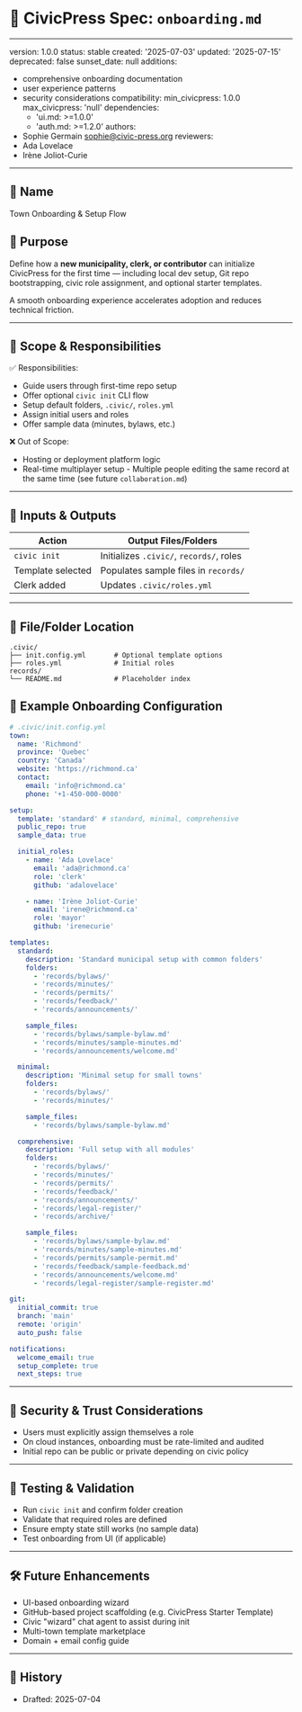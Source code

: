 # 🚀 CivicPress Spec: `onboarding.md`

---

version: 1.0.0 status: stable created: '2025-07-03' updated: '2025-07-15'
deprecated: false sunset_date: null additions:

- comprehensive onboarding documentation
- user experience patterns
- security considerations compatibility: min_civicpress: 1.0.0 max_civicpress:
  'null' dependencies:
  - 'ui.md: >=1.0.0'
  - 'auth.md: >=1.2.0' authors:
- Sophie Germain <sophie@civic-press.org> reviewers:
- Ada Lovelace
- Irène Joliot-Curie

---

## 📛 Name

Town Onboarding & Setup Flow

## 🎯 Purpose

Define how a **new municipality, clerk, or contributor** can initialize
CivicPress for the first time — including local dev setup, Git repo
bootstrapping, civic role assignment, and optional starter templates.

A smooth onboarding experience accelerates adoption and reduces technical
friction.

---

## 🧩 Scope & Responsibilities

✅ Responsibilities:

- Guide users through first-time repo setup
- Offer optional `civic init` CLI flow
- Setup default folders, `.civic/`, `roles.yml`
- Assign initial users and roles
- Offer sample data (minutes, bylaws, etc.)

❌ Out of Scope:

- Hosting or deployment platform logic
- Real-time multiplayer setup - Multiple people editing the same record at the
  same time (see future `collaboration.md`)

---

## 🔗 Inputs & Outputs

| Action            | Output Files/Folders                     |
| ----------------- | ---------------------------------------- |
| `civic init`      | Initializes `.civic/`, `records/`, roles |
| Template selected | Populates sample files in `records/`     |
| Clerk added       | Updates `.civic/roles.yml`               |

---

## 📂 File/Folder Location

```
.civic/
├── init.config.yml       # Optional template options
├── roles.yml             # Initial roles
records/
└── README.md             # Placeholder index
```

## 📝 Example Onboarding Configuration

```yaml
# .civic/init.config.yml
town:
  name: 'Richmond'
  province: 'Quebec'
  country: 'Canada'
  website: 'https://richmond.ca'
  contact:
    email: 'info@richmond.ca'
    phone: '+1-450-000-0000'

setup:
  template: 'standard' # standard, minimal, comprehensive
  public_repo: true
  sample_data: true

  initial_roles:
    - name: 'Ada Lovelace'
      email: 'ada@richmond.ca'
      role: 'clerk'
      github: 'adalovelace'

    - name: 'Irène Joliot-Curie'
      email: 'irene@richmond.ca'
      role: 'mayor'
      github: 'irenecurie'

templates:
  standard:
    description: 'Standard municipal setup with common folders'
    folders:
      - 'records/bylaws/'
      - 'records/minutes/'
      - 'records/permits/'
      - 'records/feedback/'
      - 'records/announcements/'

    sample_files:
      - 'records/bylaws/sample-bylaw.md'
      - 'records/minutes/sample-minutes.md'
      - 'records/announcements/welcome.md'

  minimal:
    description: 'Minimal setup for small towns'
    folders:
      - 'records/bylaws/'
      - 'records/minutes/'

    sample_files:
      - 'records/bylaws/sample-bylaw.md'

  comprehensive:
    description: 'Full setup with all modules'
    folders:
      - 'records/bylaws/'
      - 'records/minutes/'
      - 'records/permits/'
      - 'records/feedback/'
      - 'records/announcements/'
      - 'records/legal-register/'
      - 'records/archive/'

    sample_files:
      - 'records/bylaws/sample-bylaw.md'
      - 'records/minutes/sample-minutes.md'
      - 'records/permits/sample-permit.md'
      - 'records/feedback/sample-feedback.md'
      - 'records/announcements/welcome.md'
      - 'records/legal-register/sample-register.md'

git:
  initial_commit: true
  branch: 'main'
  remote: 'origin'
  auto_push: false

notifications:
  welcome_email: true
  setup_complete: true
  next_steps: true
```

---

## 🔐 Security & Trust Considerations

- Users must explicitly assign themselves a role
- On cloud instances, onboarding must be rate-limited and audited
- Initial repo can be public or private depending on civic policy

---

## 🧪 Testing & Validation

- Run `civic init` and confirm folder creation
- Validate that required roles are defined
- Ensure empty state still works (no sample data)
- Test onboarding from UI (if applicable)

---

## 🛠️ Future Enhancements

- UI-based onboarding wizard
- GitHub-based project scaffolding (e.g. CivicPress Starter Template)
- Civic "wizard" chat agent to assist during init
- Multi-town template marketplace
- Domain + email config guide

---

## 📅 History

- Drafted: 2025-07-04
